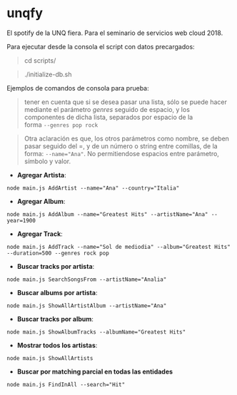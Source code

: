 # unqfy
El spotify de la UNQ fiera. Para el seminario de servicios web cloud 2018.

Para ejecutar desde la consola el script con datos precargados: 
   > cd scripts/
   
   > ./initialize-db.sh

Ejemplos de comandos de consola para prueba: 

 >tener en cuenta que si se desea pasar una lista, sólo se puede hacer 
mediante el parámetro *genres* seguido de espacio, y los componentes de dicha 
lista, separados por espacio de la  
forma `--genres pop rock`

>Otra aclaración es que, los otros parámetros como nombre, se deben pasar seguido del =, y de un número o 
string entre comillas, de la forma: `--name="Ana"`. No permitiendose espacios entre parámetro,
símbolo y valor.

* **Agregar Artista**: 
```
node main.js AddArtist --name="Ana" --country="Italia"
```
* **Agregar Album**: 
```
node main.js AddAlbum --name="Greatest Hits" --artistName="Ana" --year=1900
```
* **Agregar Track**: 
```
node main.js AddTrack --name="Sol de mediodia" --album="Greatest Hits" --duration=500 --genres rock pop
```
* **Buscar tracks por artista**: 
```
node main.js SearchSongsFrom --artistName="Analia"
```
* **Buscar albums por artista**:
```
node main.js ShowAllArtistAlbum --artistName="Ana"
```
* **Buscar tracks por album**:
```
node main.js ShowAlbumTracks --albumName="Greatest Hits"
```
* **Mostrar todos los artistas**: 
```
node main.js ShowAllArtists
```
* **Buscar por matching parcial en todas las entidades**
```
node main.js FindInAll --search="Hit"
```

